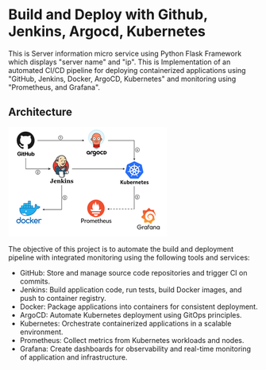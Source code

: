 # Build and Deploy with Github, Jenkins, Argocd, Kubernetes
This is Server information micro service using Python Flask Framework which displays "server name" and "ip".
This is Implementation of an automated CI/CD pipeline for deploying containerized applications using "GitHub, Jenkins, Docker, ArgoCD, Kubernetes" and monitoring using "Prometheus, and Grafana".

## Architecture
![Architecture](images/architecture.png)


The objective of this project is to automate the build and deployment pipeline with integrated monitoring using the following tools and services:
- GitHub: Store and manage source code repositories and trigger CI on commits.
- Jenkins: Build application code, run tests, build Docker images, and push to container registry.
- Docker: Package applications into containers for consistent deployment.
- ArgoCD: Automate Kubernetes deployment using GitOps principles.
- Kubernetes: Orchestrate containerized applications in a scalable environment.
- Prometheus: Collect metrics from Kubernetes workloads and nodes.
- Grafana: Create dashboards for observability and real-time monitoring of application and infrastructure.
